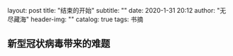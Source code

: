 layout: post
title: "结束的开始"
subtitle:   ""
date:       2020-1-31 20:12
author:     "无尽藏海"
header-img: ""
catalog: true
tags: 书摘

## 新型冠状病毒带来的难题
